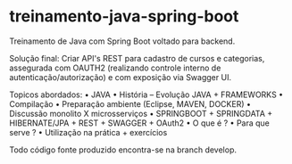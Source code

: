 # treinamento-java-spring-boot

Treinamento de Java com Spring Boot voltado para backend.

Solução final: Criar API's REST para cadastro de cursos e categorias, assegurada com OAUTH2 (realizando controle interno de autenticação/autorização) e com exposição via Swagger UI.

Topicos abordados:
• JAVA 
• História – Evolução JAVA + FRAMEWORKS 
• Compilação 
• Preparação ambiente (Eclipse, MAVEN, DOCKER) 
• Discussão monolito X microsserviços
• SPRINGBOOT + SPRINGDATA + HIBERNATE/JPA + REST + SWAGGER + OAuth2 
• O que é ? 
• Para que serve ? 
• Utilização na prática + exercícios

Todo código fonte produzido encontra-se na branch develop.

